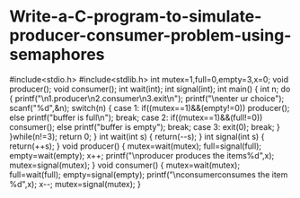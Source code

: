 # Write-a-C-program-to-simulate-producer-consumer-problem-using-semaphores
#include<stdio.h>
#include<stdlib.h>
int mutex=1,full=0,empty=3,x=0;
void producer();
void consumer();
int wait(int);
int signal(int);
int main()
{
int n;
do
{
 printf("\n1.producer\n2.consumer\n3.exit\n");
 printf("\nenter ur choice");
 scanf("%d",&n);
 switch(n)
 {
 case 1:
 if((mutex==1)&&(empty!=0))
 producer();
 else
 printf("buffer is full\n");
 break;
 case 2:
 if((mutex==1)&&(full!=0))
 consumer();
 else
 printf("buffer is empty");
 break;
 case 3:
 exit(0);
 break;
 }
}while(n!=3);
return 0;
}
int wait(int s)
{
return(--s);
}
int signal(int s)
{
return(++s);
}
void producer()
{
mutex=wait(mutex);
full=signal(full);
empty=wait(empty);
x++;
printf("\nproducer produces the items%d",x);
mutex=signal(mutex);
}
void consumer()
{
mutex=wait(mutex);
full=wait(full);
empty=signal(empty);
printf("\nconsumerconsumes the item %d",x);
x--;
mutex=signal(mutex);
}
